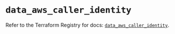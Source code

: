 # `data_aws_caller_identity`

Refer to the Terraform Registry for docs: [`data_aws_caller_identity`](https://registry.terraform.io/providers/hashicorp/aws/6.9.0/docs/data-sources/caller_identity).
